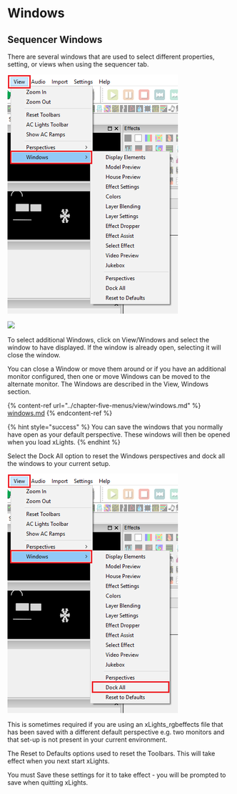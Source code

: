 # Windows

## Sequencer Windows

There are several windows that are used to select different properties, setting, or views when using the sequencer tab.

![](<../../.gitbook/assets/image (231).png>)

![](<../../.gitbook/assets/image (780).png>)

To select additional Windows, click on View/Windows and select the window to have displayed. If the window is already open, selecting it will close the window.

You can close a Window or move them around or if you have an additional monitor configured, then one or move Windows can be moved to the alternate monitor. The Windows are described in the View, Windows section.

{% content-ref url="../chapter-five-menus/view/windows.md" %}
[windows.md](../chapter-five-menus/view/windows.md)
{% endcontent-ref %}

{% hint style="success" %}
You can save the windows that you normally have open as your default perspective. These windows will then be opened when you load xLights.
{% endhint %}

Select the Dock All option to reset the Windows perspectives and dock all the windows to your current setup.

![](<../../.gitbook/assets/image (1017).png>)

This is sometimes required if you are using an xLights\_rgbeffects file that has been saved with a different default perspective e.g. two monitors and that set-up is not present in your current environment.

The Reset to Defaults options used to reset the Toolbars. This will take effect when you next start xLights.

You must Save these settings for it to take effect - you will be prompted to save when quitting xLights.
